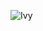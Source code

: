 ![Ivy](https://user-images.githubusercontent.com/35588499/192121892-f21ca6d5-2c0e-4e2d-a0c3-933876c6b742.svg)
